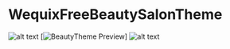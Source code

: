 # WequixFreeBeautySalonTheme
![alt text](https://wequix.com/beautyTheme/pic/f1595442810.jpg?raw=true)
[![BeautyTheme Preview](https://wequix.com/beautyTheme/pic/f1595442810.jpg)]
![alt text](https://github.com/freeublue/WequixFreeBeautySalonTheme/bridal1.jpg?raw=true)
